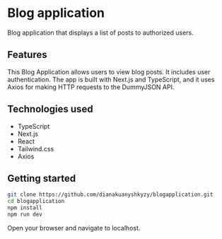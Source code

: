 # Blog application 
Blog application that displays a list of posts to authorized users. 


## Features 
This Blog Application allows users to view blog posts. It includes user authentication. The app is built with Next.js and TypeScript, and it uses Axios for making HTTP requests to the DummyJSON API.


## Technologies used 
- TypeScript
- Next.js
- React
- Tailwind.css
- Axios


## Getting started
```sh
git clone https://github.com/dianakuanyshkyzy/blogapplication.git
cd blogapplication
npm install 
npm run dev 
```

Open your browser and navigate to localhost.
